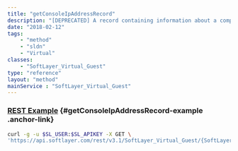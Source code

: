 ```yaml
---
title: "getConsoleIpAddressRecord"
description: "[DEPRECATED] A record containing information about a computing instance's console IP and port number."
date: "2018-02-12"
tags:
    - "method"
    - "sldn"
    - "Virtual"
classes:
    - "SoftLayer_Virtual_Guest"
type: "reference"
layout: "method"
mainService : "SoftLayer_Virtual_Guest"
---
```


### [REST Example](#getConsoleIpAddressRecord-example) <a href="/article/rest/"><i class="fas fa-question"></i></a> {#getConsoleIpAddressRecord-example .anchor-link} 
```bash
curl -g -u $SL_USER:$SL_APIKEY -X GET \
'https://api.softlayer.com/rest/v3.1/SoftLayer_Virtual_Guest/{SoftLayer_Virtual_GuestID}/getConsoleIpAddressRecord'
```
